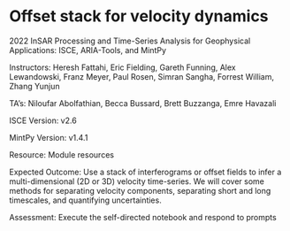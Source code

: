 # Offset stack for velocity dynamics
2022 InSAR Processing and Time-Series Analysis for Geophysical Applications: ISCE, ARIA-Tools, and MintPy

Instructors: Heresh Fattahi, Eric Fielding, Gareth Funning, Alex Lewandowski, Franz Meyer, Paul Rosen, Simran Sangha, Forrest William, Zhang Yunjun

TA’s: Niloufar Abolfathian, Becca Bussard, Brett Buzzanga, Emre Havazali

ISCE Version: v2.6

MintPy Version: v1.4.1

Resource: Module resources

Expected Outcome: Use a stack of interferograms or offset fields to infer a multi-dimensional (2D or 3D) velocity time-series. We will cover some methods for separating velocity components, separating short and long timescales, and quantifying uncertainties.

Assessment: Execute the self-directed notebook and respond to prompts

